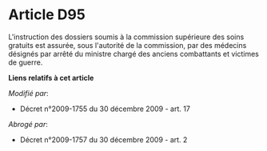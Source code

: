 # Article D95

L'instruction des dossiers soumis à la commission supérieure des soins gratuits est assurée, sous l'autorité de la
commission, par des médecins désignés par arrêté du       ministre chargé des anciens combattants et victimes de guerre.

**Liens relatifs à cet article**

_Modifié par_:

  - Décret n°2009-1755 du 30 décembre 2009 - art. 17

_Abrogé par_:

  - Décret n°2009-1757 du 30 décembre 2009 - art. 2
